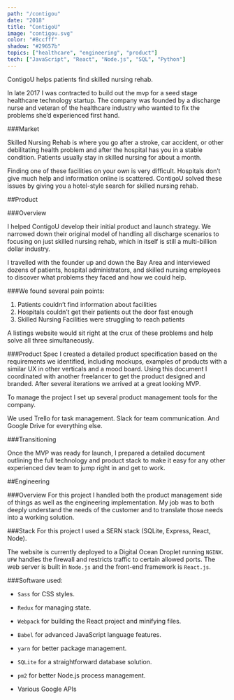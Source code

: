 ```yaml
---
path: "/contigou"
date: "2018"
title: "ContigoU"
image: "contigou.svg"
color: "#8ccfff"
shadow: "#29657b"
topics: ["healthcare", "engineering", "product"]
tech: ["JavaScript", "React", "Node.js", "SQL", "Python"]
---
```


ContigoU helps patients find skilled nursing rehab.

In late 2017 I was contracted to build out the mvp for a seed stage healthcare technology startup. The company was founded by a discharge nurse and veteran of the healthcare industry who wanted to fix the problems she’d experienced first hand.

###Market

Skilled Nursing Rehab is where you go after a stroke, car accident, or other debilitating health problem and after the hospital has you in a stable condition. Patients usually stay in skilled nursing for about a month.

Finding one of these facilities on your own is very difficult. Hospitals don’t give much help and information online is scattered. ContigoU solved these issues by giving you a hotel-style search for skilled nursing rehab.

##Product

###Overview

I helped ContigoU develop their initial product and launch strategy. We narrowed down their original model of handling all discharge scenarios to focusing on just skilled nursing rehab, which in itself is still a multi-billion dollar industry.

I travelled with the founder up and down the Bay Area and interviewed dozens of patients, hospital administrators, and skilled nursing employees to discover what problems they faced and how we could help.

###We found several pain points:

1. Patients couldn’t find information about facilities
2. Hospitals couldn’t get their patients out the door fast enough
3. Skilled Nursing Facilities were struggling to reach patients

A listings website would sit right at the crux of these problems and help solve all three simultaneously.

###Product Spec
I created a detailed product specification based on the requirements we identified, including mockups, examples of products with a similar UX in other verticals and a mood board. Using this document I coordinated with another freelancer to get the product designed and branded. After several iterations we arrived at a great looking MVP.

To manage the project I set up several product management tools for the company.

We used Trello for task management. Slack for team communication. And Google Drive for everything else.

###Transitioning

Once the MVP was ready for launch, I prepared a detailed document outlining the full technology and product stack to make it easy for any other experienced dev team to jump right in and get to work.


##Engineering

###Overview
For this project I handled both the product management side of things as well as the engineering implementation. My job was to both deeply understand the needs of the customer and to translate those needs into a working solution.

###Stack
For this project I used a SERN stack (SQLite, Express, React, Node).

The website is currently deployed to a Digital Ocean Droplet running `NGINX`.  `UFW` handles the firewall and restricts traffic to certain allowed ports. The web server is built in `Node.js` and the front-end framework is `React.js`.

###Software used:

* `Sass` for CSS styles.

* `Redux` for managing state.

* `Webpack` for building the React project and minifying files.

* `Babel` for advanced JavaScript language features.

* `yarn` for better package management.

* `SQLite` for a straightforward database solution.

* `pm2` for better Node.js process management.

* Various Google APIs

